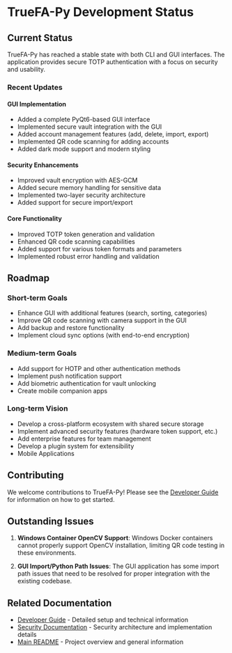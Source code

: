 # TrueFA-Py Development Status

## Current Status

TrueFA-Py has reached a stable state with both CLI and GUI interfaces. The application provides secure TOTP authentication with a focus on security and usability.

### Recent Updates

#### GUI Implementation
- Added a complete PyQt6-based GUI interface
- Implemented secure vault integration with the GUI
- Added account management features (add, delete, import, export)
- Implemented QR code scanning for adding accounts
- Added dark mode support and modern styling

#### Security Enhancements
- Improved vault encryption with AES-GCM
- Added secure memory handling for sensitive data
- Implemented two-layer security architecture
- Added support for secure import/export

#### Core Functionality
- Improved TOTP token generation and validation
- Enhanced QR code scanning capabilities
- Added support for various token formats and parameters
- Implemented robust error handling and validation

## Roadmap

### Short-term Goals
- Enhance GUI with additional features (search, sorting, categories)
- Improve QR code scanning with camera support in the GUI
- Add backup and restore functionality
- Implement cloud sync options (with end-to-end encryption)

### Medium-term Goals
- Add support for HOTP and other authentication methods
- Implement push notification support
- Add biometric authentication for vault unlocking
- Create mobile companion apps

### Long-term Vision
- Develop a cross-platform ecosystem with shared secure storage
- Implement advanced security features (hardware token support, etc.)
- Add enterprise features for team management
- Develop a plugin system for extensibility
- Mobile Applications

## Contributing

We welcome contributions to TrueFA-Py! Please see the [Developer Guide](DEVELOPER_GUIDE.md) for information on how to get started.

## Outstanding Issues

1. **Windows Container OpenCV Support**: Windows Docker containers cannot properly support OpenCV installation, limiting QR code testing in these environments.

2. **GUI Import/Python Path Issues**: The GUI application has some import path issues that need to be resolved for proper integration with the existing codebase.

## Related Documentation

- [Developer Guide](DEVELOPER_GUIDE.md) - Detailed setup and technical information
- [Security Documentation](SECURITY.md) - Security architecture and implementation details
- [Main README](../README.md) - Project overview and general information
